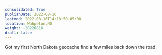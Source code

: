 ```yaml
---
consolidated: True
publishDate: 2022-08-16
lastmod: 2022-08-16T14:18:50-05:00
location: Wahpeton,ND
weight: -20220816
draft: false
---
```

Got my first North Dakota geocache find a few miles back down the road.
 